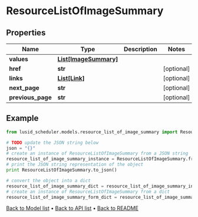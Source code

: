 # ResourceListOfImageSummary


## Properties
Name | Type | Description | Notes
------------ | ------------- | ------------- | -------------
**values** | [**List[ImageSummary]**](ImageSummary.md) |  | 
**href** | **str** |  | [optional] 
**links** | [**List[Link]**](Link.md) |  | [optional] 
**next_page** | **str** |  | [optional] 
**previous_page** | **str** |  | [optional] 

## Example

```python
from lusid_scheduler.models.resource_list_of_image_summary import ResourceListOfImageSummary

# TODO update the JSON string below
json = "{}"
# create an instance of ResourceListOfImageSummary from a JSON string
resource_list_of_image_summary_instance = ResourceListOfImageSummary.from_json(json)
# print the JSON string representation of the object
print ResourceListOfImageSummary.to_json()

# convert the object into a dict
resource_list_of_image_summary_dict = resource_list_of_image_summary_instance.to_dict()
# create an instance of ResourceListOfImageSummary from a dict
resource_list_of_image_summary_form_dict = resource_list_of_image_summary.from_dict(resource_list_of_image_summary_dict)
```
[Back to Model list](../README.md#documentation-for-models) &#8226; [Back to API list](../README.md#documentation-for-api-endpoints) &#8226; [Back to README](../README.md)


